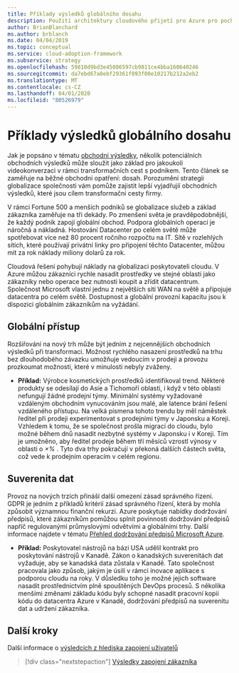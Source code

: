 ```yaml
---
title: Příklady výsledků globálního dosahu
description: Použití architektury cloudového přijetí pro Azure pro pochopení výsledků globálního dosahu v kontextu transformace cloudu.
author: BrianBlanchard
ms.author: brblanch
ms.date: 04/04/2019
ms.topic: conceptual
ms.service: cloud-adoption-framework
ms.subservice: strategy
ms.openlocfilehash: 59810d9bd3e45086597cb9811ce4bba160640246
ms.sourcegitcommit: da7ebd67a0ebf29361f093f00e10217b212a2eb2
ms.translationtype: MT
ms.contentlocale: cs-CZ
ms.lasthandoff: 04/01/2020
ms.locfileid: "80526979"
---
```

# <a name="examples-of-global-reach-outcomes"></a>Příklady výsledků globálního dosahu

Jak je popsáno v tématu [obchodní výsledky](./index.md), několik potenciálních obchodních výsledků může sloužit jako základ pro jakoukoli videokonverzaci v rámci transformačních cest s podnikem. Tento článek se zaměřuje na běžné obchodní opatření: dosah. Porozumění strategii globalizace společnosti vám pomůže zajistit lepší vyjadřujíí obchodních výsledků, které jsou cílem transformační cesty firmy.

V rámci Fortune 500 a menších podniků se globalizace služeb a základ zákazníka zaměřuje na tři dekády. Po zmenšení světa je pravděpodobnější, že každý podnik zapojí globální obchod. Podpora globálních operací je náročná a nákladná. Hostování Datacenter po celém světě může spotřebovat více než 80 procent ročního rozpočtu na IT. Sítě v rozlehlých sítích, které používají privátní linky pro připojení těchto Datacenter, můžou mít za rok náklady miliony dolarů za rok.

Cloudová řešení pohybují náklady na globalizaci poskytovateli cloudu. V Azure můžou zákazníci rychle nasadit prostředky ve stejné oblasti jako zákazníky nebo operace bez nutnosti koupit a zřídit datacentrum. Společnost Microsoft vlastní jednu z největších sítí WAN na světě a připojuje datacentra po celém světě. Dostupnost a globální provozní kapacitu jsou k dispozici globálním zákazníkům na vyžádání.

## <a name="global-access"></a>Globální přístup

Rozšiřování na nový trh může být jedním z nejcennějších obchodních výsledků při transformaci. Možnost rychlého nasazení prostředků na trhu bez dlouhodobého závazku umožňuje vedoucím v prodeji a provozu prozkoumat možnosti, které v minulosti nebyly zváženy.

- **Příklad:** Výrobce kosmetických prostředků identifikoval trend. Některé produkty se odesílají do Asie a Tichomoří oblasti, i když v této oblasti nefungují žádné prodejní týmy. Minimální systémy vyžadované vzdáleným obchodním vynucováním jsou malé, ale latence brání řešení vzdáleného přístupu. Na velká písmena tohoto trendu by měl náměstek ředitel při prodeji experimentovat s prodejními týmy v Japonsku a Koreji. Vzhledem k tomu, že se společnost prošla migrací do cloudu, bylo možné během dnů nasadit nezbytné systémy v Japonsku i v Koreji. Tím je umožněno, aby ředitel prodeje během tří měsíců vzrostl výnosy v oblasti o _×%_ . Tyto dva trhy pokračují v překoná dalších částech světa, což vede k prodejním operacím v celém regionu.

## <a name="data-sovereignty"></a>Suverenita dat

Provoz na nových trzích přináší další omezení zásad správného řízení. GDPR je jedním z příkladů kritérií zásad správného řízení, která by mohla způsobit významnou finanční rekurzi. Azure poskytuje nabídky dodržování předpisů, které zákazníkům pomůžou splnit povinnosti dodržování předpisů napříč regulovanými průmyslovými odvětvími a globálními trhy. Další informace najdete v tématu [Přehled dodržování předpisů Microsoft Azure](https://azure.microsoft.com/overview/trusted-cloud/compliance).

- **Příklad:** Poskytovatel nástrojů na bázi USA udělil kontrakt pro poskytování nástrojů v Kanadě. Zákon o kanadských suverenitách dat vyžaduje, aby se kanadská data zůstala v Kanadě. Tato společnost pracovala jako způsob, jakým je úsilí v rámci inovace aplikace s podporou cloudu na roky. V důsledku toho je možné jejich software nasadit prostřednictvím plně spouštěných DevOps procesů. S několika menšími změnami základu kódu byly schopné nasadit pracovní kopii kódu do datacentra Azure v Kanadě, dodržování předpisů na suverenitu dat a udržení zákazníka.

## <a name="next-steps"></a>Další kroky

Další informace o [výsledcích z hlediska zapojení uživatelů](./engagement-outcomes.md)

> [!div class="nextstepaction"]
> [Výsledky zapojení zákazníka](./engagement-outcomes.md)
